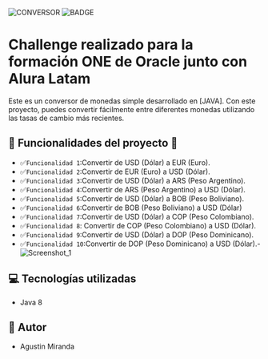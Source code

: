 ![CONVERSOR](https://github.com/agus1k/conversor-de-monedas/assets/161785540/804a9a9d-f6a1-41d7-83e5-89d9a34e766c)
![BADGE](https://img.shields.io/badge/Finalizado-green?style=flat&label=Status)
# Challenge realizado para la formación ONE de Oracle junto con Alura Latam
Este es un conversor de monedas simple desarrollado en [JAVA]. Con este proyecto, puedes convertir fácilmente entre diferentes monedas utilizando las tasas de cambio más recientes.
## :hammer: Funcionalidades del proyecto :hammer:
- :white_check_mark:`Funcionalidad 1`:Convertir de USD (Dólar) a EUR (Euro).
- :white_check_mark:`Funcionalidad 2`:Convertir de EUR (Euro) a USD (Dólar).
- :white_check_mark:`Funcionalidad 3`:Convertir de USD (Dólar) a ARS (Peso Argentino).
- :white_check_mark:`Funcionalidad 4`:Convertir de ARS (Peso Argentino) a USD (Dólar).
- :white_check_mark:`Funcionalidad 5`:Convertir de USD (Dólar) a BOB (Peso Boliviano).
- :white_check_mark:`Funcionalidad 6`:Convertir de BOB (Peso Boliviano) a USD (Dólar)
- :white_check_mark:`Funcionalidad 7`:Convertir de USD (Dólar) a COP (Peso Colombiano).
- :white_check_mark:`Funcionalidad 8`: Convertir de COP (Peso Colombiano) a USD (Dólar).
- :white_check_mark:`Funcionalidad 9`:Convertir de USD (Dólar) a DOP (Peso Dominicano).
- :white_check_mark:`Funcionalidad 10`:Convertir de DOP (Peso Dominicano) a USD (Dólar).-
![Screenshot_1](https://github.com/agus1k/conversor-de-monedas/assets/161785540/688dccbb-b544-4bae-8a35-6fd895108312)

## :computer: Tecnologías utilizadas
- Java 8

## 🤵 Autor
- Agustin Miranda
